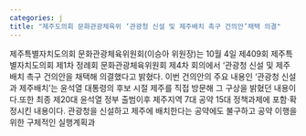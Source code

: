 ```yaml
---
categories: j
title: "제주도의회 문화관광체육위 ‘관광청 신설 및 제주배치 촉구 건의안’채택 의결"
---
```

제주특별자치도의회 문화관광체육위원회(이승아 위원장)는 10월 4일 제409회 제주특별자치도의회 제1차 정례회 문화관광체육위원회 제4차 회의에서 ‘관광청 신설 및 제주 배치 촉구 건의안을 채택해 의결했다고 밝혔다. 이번 건의안의 주요 내용인 ‘관광청 신설과 제주배치’는 윤석열 대통령의 후보 시절 제주를 직접 방문해 그 구상을 밝혔던 내용이다.또한 최종 제20대 윤석열 정부 출범이후 제주지역 7대 공약 15대 정책과제에 포함·확정시킨 내용이다. 관광청을 신설하고 제주에 배치한다는 공약에도 불구하고 공약 이행을 위한 구체적인 실행계획과
